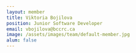 ```yaml
---
layout: member
title: Viktoria Bojilova
position: Junior Software Developer
email: vbojilova@bccrc.ca
image: /assets/images/team/default-member.jpg
alum: false
---
```

